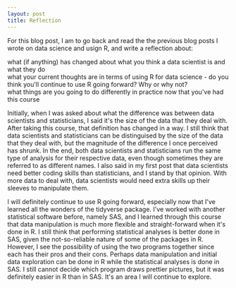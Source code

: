 ```yaml
---
layout: post
title: Reflection
---
```


For this blog post, I am to go back and read the the previous blog posts I wrote on data science and usign R, and write a reflection about:  

what (if anything) has changed about what you think a data scientist is and what they do  
what your current thoughts are in terms of using R for data science - do you think you'll continue to use R going forward?  Why or why not?  
what things are you going to do differently in practice now that you've had this course  

Initially, when I was asked about what the difference was between data scientists and statisticians, I said it's the size of the data that they deal with. After taking this course, that definition has changed in a way. I still think that data scientists and statisticians can be distinguised by the size of the data that they deal with,  but the magnitude of the difference I once perceived has shrunk. In the end, both data scientists and statisticians run the same type of analysis for their respective data, even though sometimes they are referred to as different names. I also said in my first post that data scientists need better coding skills than statisticians, and I stand by that opinion. With more data to deal with, data scientists would need extra skills up their sleeves to manipulate them.

I will definitely continue to use R going forward, especially now that I've learned all the wonders of the tidyverse package. I've worked with another statistical software before, namely SAS, and I learned through this course that data manipulation is much more flexible and straight-forward when it's done in R. I still think that performing statistical analyses is better done in SAS, given the not-so-reliable nature of some of the packages in R. However, I see the possibility of using the two programs together since each has their pros and their cons. Perhaps data manipulation and initial data exploration can be done in R while the statistical analyses is done in SAS. I still cannot decide which program draws prettier pictures, but it was definitely easier in R than in SAS. It's an area I will continue to explore.
